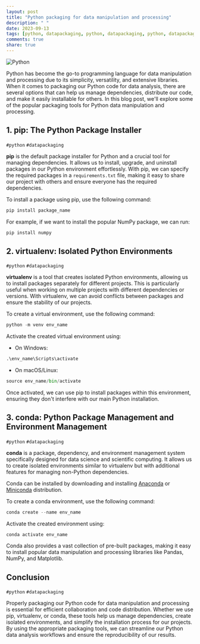 ```yaml
---
layout: post
title: "Python packaging for data manipulation and processing"
description: " "
date: 2023-09-13
tags: [python, datapackaging, python, datapackaging, python, datapackaging, python, datapackaging]
comments: true
share: true
---
```


![Python](https://i.imgur.com/l2VGkVI.png)

Python has become the go-to programming language for data manipulation and processing due to its simplicity, versatility, and extensive libraries. When it comes to packaging our Python code for data analysis, there are several options that can help us manage dependencies, distribute our code, and make it easily installable for others. In this blog post, we'll explore some of the popular packaging tools for Python data manipulation and processing.

## 1. **pip**: The Python Package Installer
`#python` `#datapackaging`

**pip** is the default package installer for Python and a crucial tool for managing dependencies. It allows us to install, upgrade, and uninstall packages in our Python environment effortlessly. With pip, we can specify the required packages in a `requirements.txt` file, making it easy to share our project with others and ensure everyone has the required dependencies.

To install a package using pip, use the following command:
```python
pip install package_name
```

For example, if we want to install the popular NumPy package, we can run:
```python
pip install numpy
```

## 2. **virtualenv**: Isolated Python Environments
`#python` `#datapackaging`

**virtualenv** is a tool that creates isolated Python environments, allowing us to install packages separately for different projects. This is particularly useful when working on multiple projects with different dependencies or versions. With virtualenv, we can avoid conflicts between packages and ensure the stability of our projects.

To create a virtual environment, use the following command:
```python
python -m venv env_name
```

Activate the created virtual environment using:
- On Windows:
```python
.\env_name\Scripts\activate
```
- On macOS/Linux:
```python
source env_name/bin/activate
```
Once activated, we can use pip to install packages within this environment, ensuring they don't interfere with our main Python installation.

## 3. **conda**: Python Package Management and Environment Management
`#python` `#datapackaging`

**conda** is a package, dependency, and environment management system specifically designed for data science and scientific computing. It allows us to create isolated environments similar to virtualenv but with additional features for managing non-Python dependencies.

Conda can be installed by downloading and installing [Anaconda](https://www.anaconda.com/products/individual) or [Miniconda](https://docs.conda.io/en/latest/miniconda.html) distribution.

To create a conda environment, use the following command:
```python
conda create --name env_name
```
Activate the created environment using:
```python
conda activate env_name
```
Conda also provides a vast collection of pre-built packages, making it easy to install popular data manipulation and processing libraries like Pandas, NumPy, and Matplotlib.

## Conclusion
`#python` `#datapackaging`

Properly packaging our Python code for data manipulation and processing is essential for efficient collaboration and code distribution. Whether we use pip, virtualenv, or conda, these tools help us manage dependencies, create isolated environments, and simplify the installation process for our projects. By using the appropriate packaging tools, we can streamline our Python data analysis workflows and ensure the reproducibility of our results.